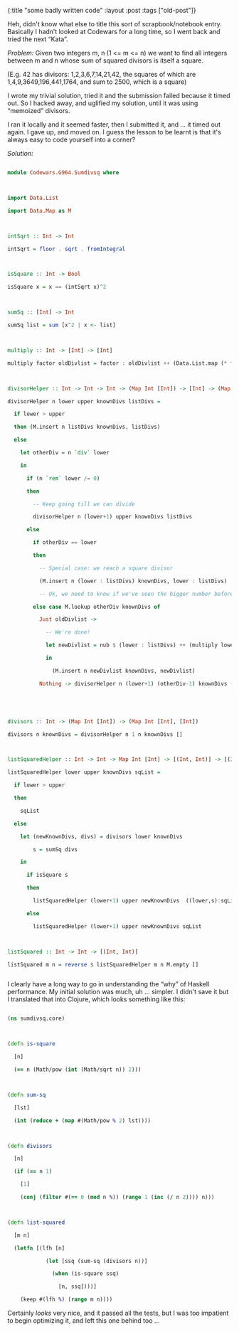 {:title "some badly written code"
:layout :post
 :tags ["old-post"]}



Heh, didn't know what else to title this sort of scrapbook/notebook entry. Basically I hadn’t looked at Codewars for a long time, so I went back and tried the next “Kata”.



_Problem:_ Given two integers m, n (1 <= m <= n) we want to find all integers between m and n whose sum of squared divisors is itself a square.



(E.g. 42 has divisors: 1,2,3,6,7,14,21,42, the squares of which are 1,4,9,3649,196,441,1764, and sum to 2500, which is a square)



I wrote my trivial solution, tried it and the submission failed because it timed out. So I hacked away, and uglified my solution, until it was using “memoized” divisors.



I ran it locally and it seemed faster, then I submitted it, and … it timed out again. I gave up, and moved on. I guess the lesson to be learnt is that it's always easy to code yourself into a corner? 



_Solution:_



```haskell

module Codewars.G964.Sumdivsq where



import Data.List

import Data.Map as M



intSqrt :: Int -> Int

intSqrt = floor . sqrt . fromIntegral



isSquare :: Int -> Bool

isSquare x = x == (intSqrt x)^2



sumSq :: [Int] -> Int

sumSq list = sum [x^2 | x <- list]



multiply :: Int -> [Int] -> [Int]

multiply factor oldDivlist = factor : oldDivlist ++ (Data.List.map (* factor) oldDivlist)



divisorHelper :: Int -> Int -> Int -> (Map Int [Int]) -> [Int] -> (Map Int [Int], [Int])

divisorHelper n lower upper knownDivs listDivs =

  if lower > upper

  then (M.insert n listDivs knownDivs, listDivs)

  else

    let otherDiv = n `div` lower

    in

      if (n `rem` lower /= 0)

      then

        -- Keep going till we can divide

        divisorHelper n (lower+1) upper knownDivs listDivs

      else

        if otherDiv == lower

        then

          -- Special case: we reach a square divisor

          (M.insert n (lower : listDivs) knownDivs, lower : listDivs)

          -- Ok, we need to know if we've seen the bigger number before

        else case M.lookup otherDiv knownDivs of

          Just oldDivlist ->

            -- We're done!

            let newDivlist = nub $ (lower : listDivs) ++ (multiply lower oldDivlist)

            in

              (M.insert n newDivlist knownDivs, newDivlist)

          Nothing -> divisorHelper n (lower+1) (otherDiv-1) knownDivs (lower : otherDiv : listDivs)





divisors :: Int -> (Map Int [Int]) -> (Map Int [Int], [Int])

divisors n knownDivs = divisorHelper n 1 n knownDivs []



listSquaredHelper :: Int -> Int -> Map Int [Int] -> [(Int, Int)] -> [(Int, Int)]

listSquaredHelper lower upper knownDivs sqList =

  if lower > upper

  then

    sqList

  else

    let (newKnownDivs, divs) = divisors lower knownDivs

        s = sumSq divs

    in

      if isSquare s

      then

        listSquaredHelper (lower+1) upper newKnownDivs  ((lower,s):sqList)

      else

        listSquaredHelper (lower+1) upper newKnownDivs sqList



listSquared :: Int -> Int -> [(Int, Int)]

listSquared m n = reverse $ listSquaredHelper m n M.empty []



```



I clearly have a long way to go in understanding the “why” of Haskell performance. My initial solution was much, uh ... simpler. I didn't save it but I translated that into Clojure, which looks something like this:



```clojure

(ns sumdivsq.core)



(defn is-square

  [n]

  (== n (Math/pow (int (Math/sqrt n)) 2)))



(defn sum-sq

  [lst]

  (int (reduce + (map #(Math/pow % 2) lst))))



(defn divisors

  [n]

  (if (== n 1)

    [1]

    (conj (filter #(== 0 (mod n %)) (range 1 (inc (/ n 2)))) n)))



(defn list-squared

  [m n]

  (letfn [(lfh [n]

            (let [ssq (sum-sq (divisors n))]

              (when (is-square ssq)

                [n, ssq])))]

    (keep #(lfh %) (range m n))))

```



Certainly _looks_ very nice, and it passed all the tests, but I was too impatient to begin optimizing it, and left this one behind too ...

